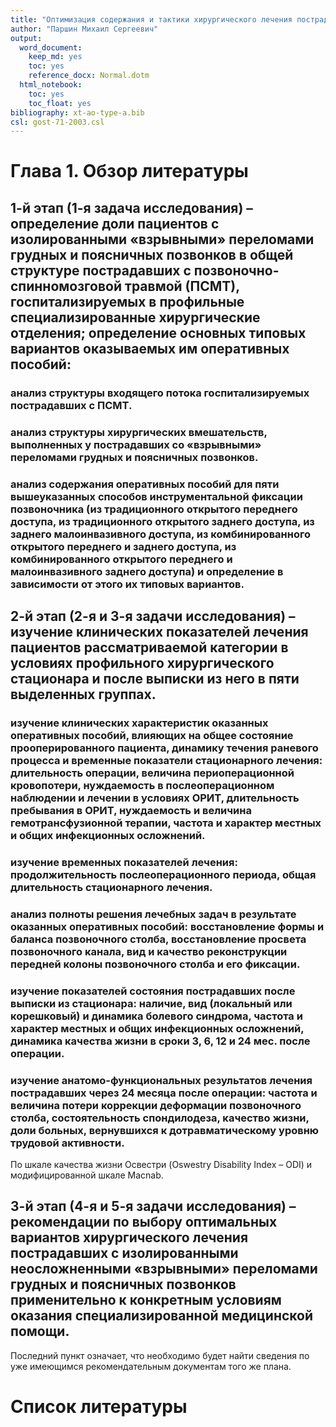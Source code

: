 ```yaml
---
title: "Оптимизация содержания и тактики хирургического лечения пострадавших с изолированными неосложненными «взрывными» переломами грудных и поясничных позвонков: дисс. … канд. мед. наук: 14.01.15"
author: "Паршин Михаил Сергеевич"
output:
  word_document:
    keep_md: yes
    toc: yes
    reference_docx: Normal.dotm
  html_notebook:
    toc: yes
    toc_float: yes
bibliography: xt-ao-type-a.bib
csl: gost-71-2003.csl
---
```


# Глава 1. Обзор литературы
## 1-й этап (1-я задача исследования) – определение доли пациентов с изолированными «взрывными» переломами грудных и поясничных позвонков в общей структуре пострадавших с позвоночно-спинномозговой травмой (ПСМТ), госпитализируемых в профильные специализированные хирургические отделения; определение основных типовых вариантов оказываемых им оперативных пособий:
### анализ структуры входящего потока госпитализируемых пострадавших с ПСМТ.
### анализ структуры хирургических вмешательств, выполненных у пострадавших со «взрывными» переломами грудных и поясничных позвонков.
### анализ содержания оперативных пособий для пяти вышеуказанных способов инструментальной фиксации позвоночника (из традиционного открытого переднего доступа, из традиционного открытого заднего доступа, из заднего малоинвазивного доступа, из комбинированного открытого переднего и заднего доступа, из комбинированного открытого переднего и малоинвазивного заднего доступа) и определение в зависимости от этого их типовых вариантов.

## 2-й этап (2-я и 3-я задачи исследования) – изучение клинических показателей лечения пациентов рассматриваемой категории в условиях профильного хирургического стационара и после выписки из него в пяти выделенных группах.
### изучение клинических характеристик оказанных оперативных пособий, влияющих на общее состояние прооперированного пациента, динамику течения раневого процесса и временные показатели стационарного лечения: длительность операции, величина периоперационной кровопотери, нуждаемость в послеоперационном наблюдении и лечении в условиях ОРИТ, длительность пребывания в ОРИТ, нуждаемость и величина гемотрансфузионной терапии, частота и характер местных и общих инфекционных осложнений.
### изучение временных показателей лечения: продолжительность послеоперационного периода, общая длительность стационарного лечения.
### анализ полноты решения лечебных задач в результате оказанных оперативных пособий: восстановление формы и баланса позвоночного столба, восстановление просвета позвоночного канала, вид и качество реконструкции передней колоны позвоночного столба и его фиксации.
### изучение показателей состояния пострадавших после выписки из стационара: наличие, вид (локальный или корешковый) и динамика болевого синдрома, частота и характер местных и общих инфекционных осложнений, динамика качества жизни в сроки 3, 6, 12 и 24 мес. после операции.
### изучение анатомо-функциональных результатов лечения пострадавших через 24 месяца после операции: частота и величина потери коррекции деформации позвоночного столба, состоятельность спондилодеза, качество жизни, доли больных, вернувшихся к дотравматическому уровню трудовой активности.
По шкале качества жизни Освестри (Oswestry Disability Index – ODI) и модифицированной шкале Macnab.

## 3-й этап (4-я и 5-я задачи исследования) – рекомендации по выбору оптимальных вариантов хирургического лечения пострадавших с изолированными неосложненными «взрывными» переломами грудных и поясничных позвонков применительно к конкретным условиям оказания специализированной медицинской помощи.
Последний пункт означает, что необходимо будет найти сведения по уже имеющимся рекомендательным документам того же плана.

# Список литературы
